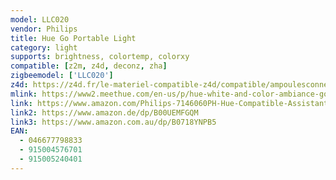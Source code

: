 ```yaml
---
model: LLC020
vendor: Philips
title: Hue Go Portable Light
category: light
supports: brightness, colortemp, colorxy
compatible: [z2m, z4d, deconz, zha]
zigbeemodel: ['LLC020']
z4d: https://z4d.fr/le-materiel-compatible-z4d/compatible/ampoulesconnecteswhiteambiancee27--
mlink: https://www2.meethue.com/en-us/p/hue-white-and-color-ambiance-go-portable-light/714606048
link: https://www.amazon.com/Philips-7146060PH-Hue-Compatible-Assistant/dp/B079TCRFC3
link2: https://www.amazon.de/dp/B00UEMFGQM
link3: https://www.amazon.com.au/dp/B0718YNPB5
EAN:
  - 046677798833
  - 915004576701
  - 915005240401
---
```

